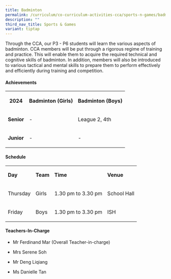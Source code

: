 ```yaml
---
title: Badminton
permalink: /curriculum/co-curriculum-activities-cca/sports-n-games/badminton/
description: ""
third_nav_title: Sports & Games
variant: tiptap
---
```

<p>Through the CCA, our P3 - P6 students will learn the various aspects of
badminton. CCA members will be put through a rigorous regime of training
and practice. This will enable them to acquire the required technical and
cognitive skills of badminton. In addition, members will also be introduced
to various tactical and mental skills to prepare them to perform effectively
and efficiently during training and competition.</p>
<h4><strong>Achievements</strong></h4>
<table style="minWidth: 75px">
<colgroup>
<col>
<col>
<col>
</colgroup>
<tbody>
<tr>
<th rowspan="1" colspan="1">
<p>2024</p>
</th>
<th rowspan="1" colspan="1">
<p>Badminton (Girls)</p>
</th>
<th rowspan="1" colspan="1">
<p>Badminton (Boys)</p>
</th>
</tr>
<tr>
<td rowspan="1" colspan="1">
<p><strong>Senior</strong>
</p>
</td>
<td rowspan="1" colspan="1">
<p>-</p>
</td>
<td rowspan="1" colspan="1">
<p>League 2, 4th</p>
</td>
</tr>
<tr>
<td rowspan="1" colspan="1">
<p><strong>Junior</strong>
</p>
</td>
<td rowspan="1" colspan="1">
<p>-</p>
</td>
<td rowspan="1" colspan="1">
<p>-</p>
</td>
</tr>
</tbody>
</table>
<h4><strong>Schedule</strong></h4>
<table style="minWidth: 100px">
<colgroup>
<col>
<col>
<col>
<col>
</colgroup>
<tbody>
<tr>
<td rowspan="1" colspan="1">
<p><strong>Day</strong>
</p>
</td>
<td rowspan="1" colspan="1">
<p><strong>Team</strong>
</p>
</td>
<td rowspan="1" colspan="1">
<p><strong>Time</strong>
</p>
</td>
<td rowspan="1" colspan="1">
<p><strong>Venue</strong>
</p>
</td>
</tr>
<tr>
<td rowspan="1" colspan="1">
<p>Thursday</p>
</td>
<td rowspan="1" colspan="1">
<p>Girls</p>
</td>
<td rowspan="1" colspan="1">
<p>1.30 pm to 3.30 pm</p>
</td>
<td rowspan="1" colspan="1">
<p>School Hall</p>
</td>
</tr>
<tr>
<td rowspan="1" colspan="1">
<p>Friday</p>
</td>
<td rowspan="1" colspan="1">
<p>Boys</p>
</td>
<td rowspan="1" colspan="1">
<p>1.30 pm to 3.30 pm</p>
</td>
<td rowspan="1" colspan="1">
<p>ISH</p>
</td>
</tr>
</tbody>
</table>
<h4><strong>Teachers-In-Charge</strong></h4>
<ul data-tight="true" class="tight">
<li>
<p>Mr Ferdinand Mar (Overall Teacher-in-charge)</p>
</li>
<li>
<p>Mrs Serene Soh</p>
</li>
<li>
<p>Mr Deng Liqiang</p>
</li>
<li>
<p>Ms Danielle Tan</p>
</li>
</ul>
<p></p>